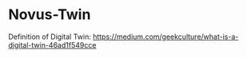# Novus-Twin

Definition of Digital Twin:
https://medium.com/geekculture/what-is-a-digital-twin-46ad1f549cce

